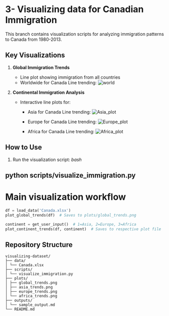 
# 3- Visualizing data for Canadian Immigration

This branch contains visualization scripts for analyzing immigration patterns to Canada from 1980-2013.

## Key Visualizations

1. **Global Immigration Trends**
   - Line plot showing immigration from all countries
   - Worldwide for Canada Line trending: 
![world](https://github.com/user-attachments/assets/865954ce-9e9c-4bb7-9845-92abf2384c43)
 

2. **Continental Immigration Analysis**  
   - Interactive line plots for:
     - Asia for Canada Line trending:
![Asia_plot](https://github.com/user-attachments/assets/4d266690-3694-4046-ac61-35ac3438be1c)

     - Europe for Canada Line trending:
![Europe_plot](https://github.com/user-attachments/assets/5ab0d8f3-d0b0-4604-9f74-6712ccf31498)

     - Africa for Canada Line trending:
![Africa_plot](https://github.com/user-attachments/assets/7cf8f374-dac8-4075-b968-e1952cb935bc)


## How to Use

1. Run the visualization script:
*bash*
## python scripts/visualize_immigration.py

# Main visualization workflow
```python
df = load_data('Canada.xlsx') 
plot_global_trends(df)  # Saves to plots/global_trends.png

continent = get_user_input()  # 1=Asia, 2=Europe, 3=Africa
plot_continent_trends(df, continent)  # Saves to respective plot file
```


## Repository Structure
```
visualizing-dataset/
├── data/
│ └── Canada.xlsx
├── scripts/
│ └── visualize_immigration.py
├── plots/
│ ├── global_trends.png
│ ├── asia_trends.png
│ ├── europe_trends.png
│ └── africa_trends.png
├── outputs/
│ └── sample_output.md
└── README.md
```
